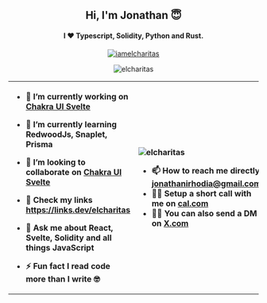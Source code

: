 <h2 align="center">Hi, I'm Jonathan 😇</h2>
<h4 align="center">I ❤️ Typescript, Solidity, Python and Rust.</h4>
<p align="center"> <a href="https://twitter.com/iamelcharitas" target="blank"><img src="https://img.shields.io/twitter/follow/iamelcharitas?logo=x&style=for-the-badge" alt="iamelcharitas" /></a> </p>
<p align="center"> <img src="https://komarev.com/ghpvc/?username=elcharitas&label=Total%20Profile%20Views&color=800080&style=flat" alt="elcharitas" /> </p>

<table>
  <tbody align="left">
    <th>

- 🔭 I’m currently working on [Chakra UI Svelte](https://github.com/elcharitas/chakra-ui-svelte)

- 🌱 I’m currently learning **RedwoodJs, Snaplet, Prisma**

- 👯 I’m looking to collaborate on [Chakra UI Svelte](https://github.com/elcharitas/chakra-ui-svelte)

- 📝 Check my links https://links.dev/elcharitas

- 💬 Ask me about **React, Svelte, Solidity and all things JavaScript**

- ⚡ Fun fact **I read code more than I write 🤓**
</th><th>
<p><img align="center" src="https://github-readme-streak-stats.herokuapp.com/?user=elcharitas&" alt="elcharitas" /></p>
  
- 📫 How to reach me directly: **jonathanirhodia@gmail.com**.
- 🤙🏻 Setup a short call with me on <a href="https://cal.com/elcharitas" target="blank">cal.com</a>
- ✍🏼 You can also send a DM on <a href="https://twitter.com/iamelcharitas" target="blank">X.com</a>

</th>
  </tbody>
</table>
